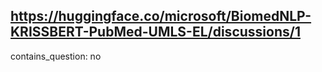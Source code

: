 ## https://huggingface.co/microsoft/BiomedNLP-KRISSBERT-PubMed-UMLS-EL/discussions/1

contains_question: no
